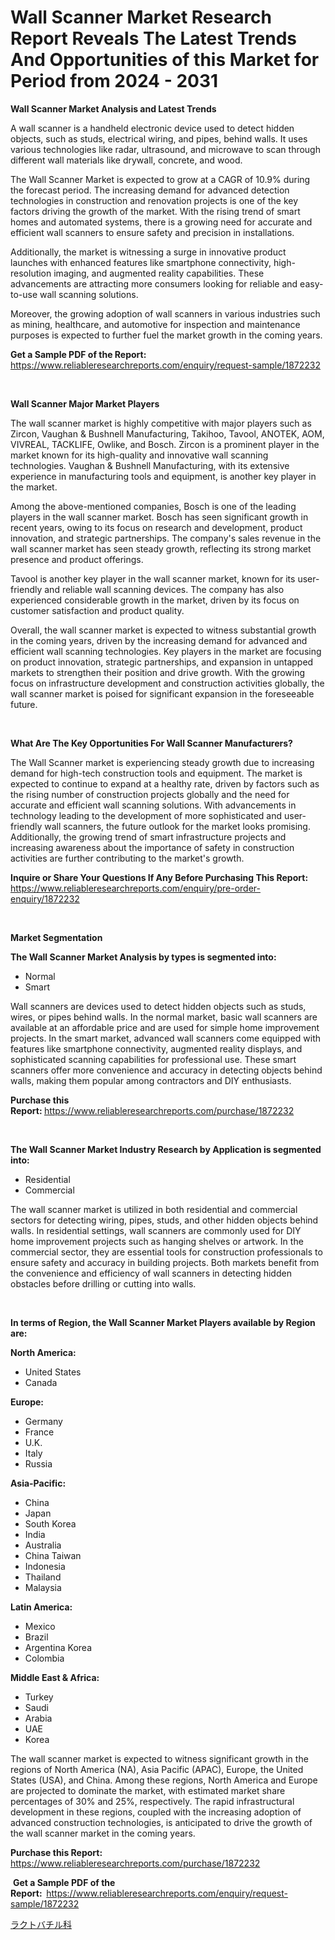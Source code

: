 <p><h1>Wall Scanner Market Research Report Reveals The Latest Trends And Opportunities of this Market for Period from 2024 - 2031</h1></p><p><strong>Wall Scanner Market Analysis and Latest Trends</strong></p>
<p><p>A wall scanner is a handheld electronic device used to detect hidden objects, such as studs, electrical wiring, and pipes, behind walls. It uses various technologies like radar, ultrasound, and microwave to scan through different wall materials like drywall, concrete, and wood.</p><p>The Wall Scanner Market is expected to grow at a CAGR of 10.9% during the forecast period. The increasing demand for advanced detection technologies in construction and renovation projects is one of the key factors driving the growth of the market. With the rising trend of smart homes and automated systems, there is a growing need for accurate and efficient wall scanners to ensure safety and precision in installations.</p><p>Additionally, the market is witnessing a surge in innovative product launches with enhanced features like smartphone connectivity, high-resolution imaging, and augmented reality capabilities. These advancements are attracting more consumers looking for reliable and easy-to-use wall scanning solutions.</p><p>Moreover, the growing adoption of wall scanners in various industries such as mining, healthcare, and automotive for inspection and maintenance purposes is expected to further fuel the market growth in the coming years.</p></p>
<p><strong>Get a Sample PDF of the Report:&nbsp;</strong> <a href="https://www.reliableresearchreports.com/enquiry/request-sample/1872232">https://www.reliableresearchreports.com/enquiry/request-sample/1872232</a></p>
<p>&nbsp;</p>
<p><strong>Wall Scanner Major Market Players</strong></p>
<p><p>The wall scanner market is highly competitive with major players such as Zircon, Vaughan & Bushnell Manufacturing, Takihoo, Tavool, ANOTEK, AOM, VIVREAL, TACKLIFE, Owlike, and Bosch. Zircon is a prominent player in the market known for its high-quality and innovative wall scanning technologies. Vaughan & Bushnell Manufacturing, with its extensive experience in manufacturing tools and equipment, is another key player in the market.</p><p>Among the above-mentioned companies, Bosch is one of the leading players in the wall scanner market. Bosch has seen significant growth in recent years, owing to its focus on research and development, product innovation, and strategic partnerships. The company's sales revenue in the wall scanner market has seen steady growth, reflecting its strong market presence and product offerings.</p><p>Tavool is another key player in the wall scanner market, known for its user-friendly and reliable wall scanning devices. The company has also experienced considerable growth in the market, driven by its focus on customer satisfaction and product quality.</p><p>Overall, the wall scanner market is expected to witness substantial growth in the coming years, driven by the increasing demand for advanced and efficient wall scanning technologies. Key players in the market are focusing on product innovation, strategic partnerships, and expansion in untapped markets to strengthen their position and drive growth. With the growing focus on infrastructure development and construction activities globally, the wall scanner market is poised for significant expansion in the foreseeable future.</p></p>
<p>&nbsp;</p>
<p><strong>What Are The Key Opportunities For Wall Scanner Manufacturers?</strong></p>
<p><p>The Wall Scanner market is experiencing steady growth due to increasing demand for high-tech construction tools and equipment. The market is expected to continue to expand at a healthy rate, driven by factors such as the rising number of construction projects globally and the need for accurate and efficient wall scanning solutions. With advancements in technology leading to the development of more sophisticated and user-friendly wall scanners, the future outlook for the market looks promising. Additionally, the growing trend of smart infrastructure projects and increasing awareness about the importance of safety in construction activities are further contributing to the market's growth.</p></p>
<p><strong>Inquire or Share Your Questions If Any Before Purchasing This Report:</strong> <a href="https://www.reliableresearchreports.com/enquiry/pre-order-enquiry/1872232">https://www.reliableresearchreports.com/enquiry/pre-order-enquiry/1872232</a></p>
<p>&nbsp;</p>
<p><strong>Market Segmentation</strong></p>
<p><strong>The Wall Scanner Market Analysis by types is segmented into:</strong></p>
<p><ul><li>Normal</li><li>Smart</li></ul></p>
<p><p>Wall scanners are devices used to detect hidden objects such as studs, wires, or pipes behind walls. In the normal market, basic wall scanners are available at an affordable price and are used for simple home improvement projects. In the smart market, advanced wall scanners come equipped with features like smartphone connectivity, augmented reality displays, and sophisticated scanning capabilities for professional use. These smart scanners offer more convenience and accuracy in detecting objects behind walls, making them popular among contractors and DIY enthusiasts.</p></p>
<p><strong>Purchase this Report:&nbsp;</strong><a href="https://www.reliableresearchreports.com/purchase/1872232">https://www.reliableresearchreports.com/purchase/1872232</a></p>
<p>&nbsp;</p>
<p><strong>The Wall Scanner Market Industry Research by Application is segmented into:</strong></p>
<p><ul><li>Residential</li><li>Commercial</li></ul></p>
<p><p>The wall scanner market is utilized in both residential and commercial sectors for detecting wiring, pipes, studs, and other hidden objects behind walls. In residential settings, wall scanners are commonly used for DIY home improvement projects such as hanging shelves or artwork. In the commercial sector, they are essential tools for construction professionals to ensure safety and accuracy in building projects. Both markets benefit from the convenience and efficiency of wall scanners in detecting hidden obstacles before drilling or cutting into walls.</p></p>
<p>&nbsp;</p>
<p><strong>In terms of Region, the Wall Scanner Market Players available by Region are:</strong></p>
<p>
    <p> <strong> North America: </strong>
        <ul>
            <li>United States</li>
            <li>Canada</li>
        </ul>
        </p> 
    <p> <strong> Europe: </strong>
        <ul>
            <li>Germany</li>
            <li>France</li>
            <li>U.K.</li>
            <li>Italy</li>
            <li>Russia</li>
        </ul>
        </p> 
    <p> <strong> Asia-Pacific: </strong>
        <ul>
            <li>China</li>
            <li>Japan</li>
            <li>South Korea</li>
            <li>India</li>
            <li>Australia</li>
            <li>China Taiwan</li>
            <li>Indonesia</li>
            <li>Thailand</li>
            <li>Malaysia</li>
        </ul>
        </p> 
    <p> <strong> Latin America: </strong>
        <ul>
            <li>Mexico</li>
            <li>Brazil</li>
            <li>Argentina Korea</li>
            <li>Colombia</li>
        </ul>
        </p> 
    <p> <strong> Middle East & Africa: </strong>
        <ul>
            <li>Turkey</li>
            <li>Saudi</li>
            <li>Arabia</li>
            <li>UAE</li>
            <li>Korea</li>
        </ul>
    </p>
    </p>
<p><p>The wall scanner market is expected to witness significant growth in the regions of North America (NA), Asia Pacific (APAC), Europe, the United States (USA), and China. Among these regions, North America and Europe are projected to dominate the market, with estimated market share percentages of 30% and 25%, respectively. The rapid infrastructural development in these regions, coupled with the increasing adoption of advanced construction technologies, is anticipated to drive the growth of the wall scanner market in the coming years.</p></p>
<p><strong>Purchase this Report: </strong><a href="https://www.reliableresearchreports.com/purchase/1872232">https://www.reliableresearchreports.com/purchase/1872232</a></p>
<p>&nbsp;<strong>Get a Sample PDF of the Report:&nbsp;&nbsp;</strong><a href="https://www.reliableresearchreports.com/enquiry/request-sample/1872232">https://www.reliableresearchreports.com/enquiry/request-sample/1872232</a></p>
<p><strong></strong></p>
<p><p><a href="https://github.com/mohamedbakry57/Market-Research-Report-List-3/blob/main/28907109010.md">ラクトバチル科</a></p></p>